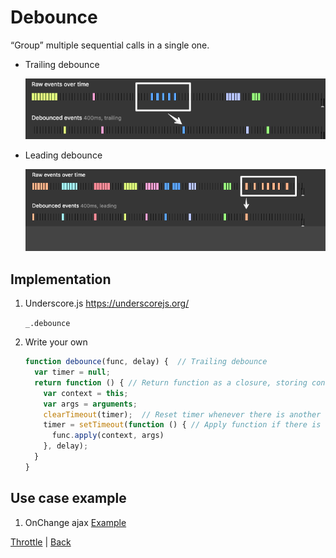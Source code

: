Debounce
===

“Group” multiple sequential calls in a single one.


- Trailing debounce

    <img src='img/debounce-trailing.png'></img>

- Leading debounce

    <img src='img/debounce-leading.png'></img>

Implementation
---
1. Underscore.js https://underscorejs.org/
  
      `_.debounce`

2. Write your own
    ```js
    function debounce(func, delay) {  // Trailing debounce
      var timer = null;    
      return function () { // Return function as a closure, storing context and args
        var context = this;
        var args = arguments;
        clearTimeout(timer);  // Reset timer whenever there is another function call within `delay` seconds, 
        timer = setTimeout(function () { // Apply function if there is no function call in `delay` seconds after the first call, 
          func.apply(context, args)
        }, delay);
      }
    }
    ```

Use case example
---
1. OnChange ajax [Example](example/debounce.html)

[Throttle](Throttle.md) | [Back](../index.md)